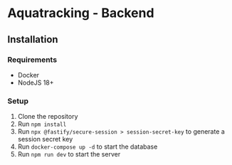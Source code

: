 # Aquatracking - Backend

## Installation

### Requirements

- Docker
- NodeJS 18+

### Setup

1. Clone the repository
2. Run `npm install`
3. Run `npx @fastify/secure-session > session-secret-key` to generate a session secret key
4. Run `docker-compose up -d` to start the database
5. Run `npm run dev` to start the server
